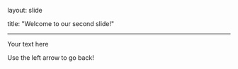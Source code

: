 layout: slide

title: "Welcome to our second slide!"

----

Your text here

Use the left arrow to go back!
